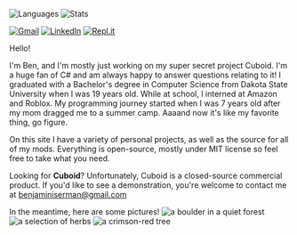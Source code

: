 ![Languages](https://github-readme-stats.vercel.app/api/top-langs/?username=benjaminiserman&theme=react&cache_seconds=1800)
![Stats](https://github-readme-stats.vercel.app/api?username=benjaminiserman&theme=react&show_icons=true&count_private=true&include_all_commits=true&cache_seconds=1800)

[![Gmail](https://img.shields.io/badge/Gmail-D14836?style=for-the-badge&logo=gmail&logoColor=white)](mailto:benjaminiserman@gmail.com)
[![LinkedIn](https://img.shields.io/badge/linkedin-%230077B5.svg?style=for-the-badge&logo=linkedin&logoColor=white)](https://www.linkedin.com/in/benjamin-iserman-5954a2222/)
[![Repl.it](https://img.shields.io/badge/Repl.it-%230D101E.svg?style=for-the-badge&logo=replit&logoColor=white)](https://replit.com/@winggar)

Hello!

I'm Ben, and I'm mostly just working on my super secret project Cuboid.
I'm a huge fan of C# and am always happy to answer questions relating to it!
I graduated with a Bachelor's degree in Computer Science from Dakota State University when I was 19 years old.
While at school, I interned at Amazon and Roblox. My programming journey started when I was 7 years old after my mom dragged me to a summer camp.
Aaaand now it's like my favorite thing, go figure.

On this site I have a variety of personal projects, as well as the source for all of my mods. Everything is open-source, mostly under MIT license so feel free to take what you need.

Looking for **Cuboid**?
Unfortunately, Cuboid is a closed-source commercial product.
If you'd like to see a demonstration, you're welcome to contact me at benjaminiserman@gmail.com

In the meantime, here are some pictures!
![a boulder in a quiet forest](https://i.imgur.com/K4R3HxH.png)
![a selection of herbs](https://i.imgur.com/TkIooCg.png)
![a crimson-red tree](https://i.imgur.com/30ptWo7.png)
